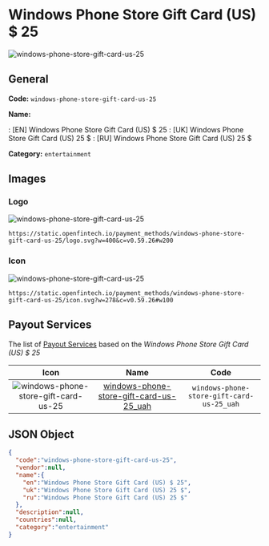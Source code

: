 
# Windows Phone Store Gift Card (US) $ 25 
![windows-phone-store-gift-card-us-25](https://static.openfintech.io/payment_methods/windows-phone-store-gift-card-us-25/logo.svg?w=400&c=v0.59.26#w200)  

## General 
**Code:** `windows-phone-store-gift-card-us-25` 
 
**Name:** 
 
:	[EN] Windows Phone Store Gift Card (US) $ 25 
:	[UK] Windows Phone Store Gift Card (US) 25 $ 
:	[RU] Windows Phone Store Gift Card (US) 25 $ 
 
**Category:** `entertainment` 
 

## Images 

### Logo 
![windows-phone-store-gift-card-us-25](https://static.openfintech.io/payment_methods/windows-phone-store-gift-card-us-25/logo.svg?w=400&c=v0.59.26#w200)  

```
https://static.openfintech.io/payment_methods/windows-phone-store-gift-card-us-25/logo.svg?w=400&c=v0.59.26#w200
```  

### Icon 
![windows-phone-store-gift-card-us-25](https://static.openfintech.io/payment_methods/windows-phone-store-gift-card-us-25/icon.svg?w=278&c=v0.59.26#w100)  

```
https://static.openfintech.io/payment_methods/windows-phone-store-gift-card-us-25/icon.svg?w=278&c=v0.59.26#w100
```  

## Payout Services 
 
The list of [Payout Services](/payout-services/) based on the _Windows Phone Store Gift Card (US) $ 25_ 

|Icon|Name|Code| 
|:---:|:---:|:---:| 
|![windows-phone-store-gift-card-us-25](https://static.openfintech.io/payout_methods/windows-phone-store-gift-card-us-25/icon.svg?w=278&c=v0.59.26#w40) |[windows-phone-store-gift-card-us-25_uah](/payout-services/windows-phone-store-gift-card-us-25_uah/)|`windows-phone-store-gift-card-us-25_uah`| 
 

## JSON Object 

```json
{
  "code":"windows-phone-store-gift-card-us-25",
  "vendor":null,
  "name":{
    "en":"Windows Phone Store Gift Card (US) $ 25",
    "uk":"Windows Phone Store Gift Card (US) 25 $",
    "ru":"Windows Phone Store Gift Card (US) 25 $"
  },
  "description":null,
  "countries":null,
  "category":"entertainment"
}
```  
